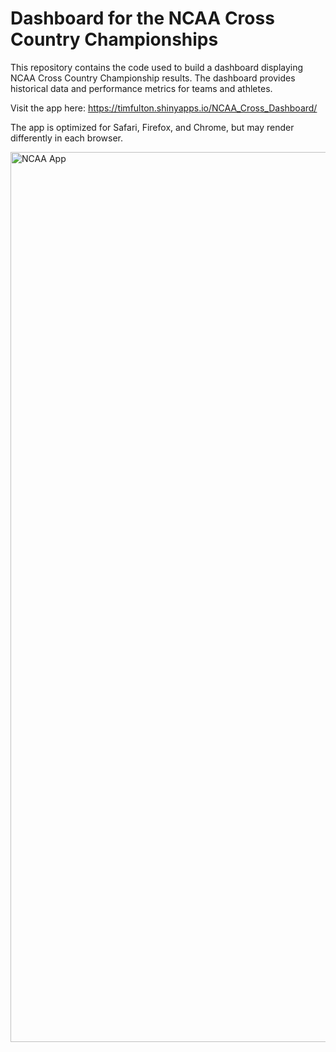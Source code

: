 # Dashboard for the NCAA Cross Country Championships

This repository contains the code used to build a dashboard displaying NCAA Cross Country Championship results. The dashboard provides historical data and performance metrics for teams and athletes.

Visit the app here:  https://timfulton.shinyapps.io/NCAA_Cross_Dashboard/

The app is optimized for Safari, Firefox, and Chrome, but may render differently in each browser.

<img width="1424" alt="NCAA App" src="https://github.com/user-attachments/assets/9197da05-dce3-46a0-9176-8ff176728d41">
